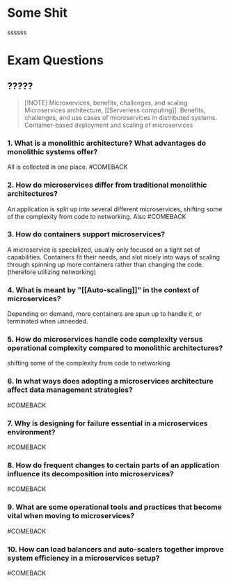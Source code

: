 # Some Shit
ssssss


# Exam Questions
## ?????

> [!NOTE] Microservices, benefits, challenges, and scaling
> Microservices architecture, [[Serverless computing]]. Benefits, challenges, and use cases of microservices in distributed systems. Container-based deployment and scaling of microservices


### 1. What is a monolithic architecture? What advantages do monolithic systems offer?
All is collected in one place.
#COMEBACK 
### 2. How do microservices differ from traditional monolithic architectures?
An application is split up into several different microservices, shifting some of the complexity from code to networking. Also #COMEBACK 
### 3. How do containers support microservices?
A microservice is specialized, usually only focused on a tight set of capabilities. Containers fit their needs, and slot nicely into ways of scaling through spinning up more containers rather than changing the code. (therefore utilizing networking)
### 4. What is meant by "[[Auto-scaling]]" in the context of microservices?
Depending on demand, more containers are spun up to handle it, or terminated when unneeded.
### 5. How do microservices handle code complexity versus operational complexity compared to monolithic architectures?
shifting some of the complexity from code to networking
### 6. In what ways does adopting a microservices architecture affect data management strategies?
#COMEBACK 
### 7. Why is designing for failure essential in a microservices environment?
#COMEBACK 
### 8. How do frequent changes to certain parts of an application influence its decomposition into microservices?
#COMEBACK 
### 9. What are some operational tools and practices that become vital when moving to microservices?
#COMEBACK 
### 10. How can load balancers and auto-scalers together improve system efficiency in a microservices setup?
#COMEBACK 
